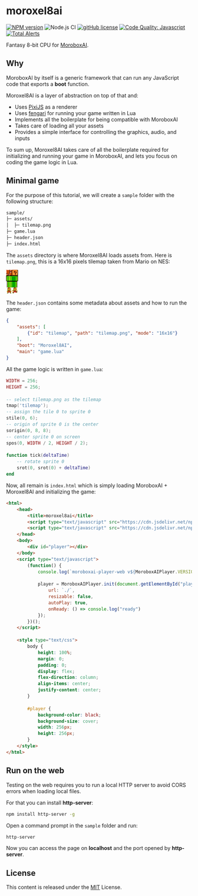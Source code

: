 # moroxel8ai

[![NPM version](https://img.shields.io/npm/v/moroxel8ai.svg)](https://www.npmjs.com/package/moroxel8ai)
![Node.js CI](https://github.com/moroboxai/moroxel8ai/workflows/Node.js%20CI/badge.svg)
[![gitHub license](https://img.shields.io/badge/license-MIT-blue.svg)](https://github.com/moroboxai/moroxel8ai/blob/master/LICENSE)
[![Code Quality: Javascript](https://img.shields.io/lgtm/grade/javascript/g/moroboxai/moroxel8ai.svg?logo=lgtm&logoWidth=18)](https://lgtm.com/projects/g/moroboxai/moroxel8ai/context:javascript)
[![Total Alerts](https://img.shields.io/lgtm/alerts/g/moroboxai/moroxel8ai.svg?logo=lgtm&logoWidth=18)](https://lgtm.com/projects/g/moroboxai/moroxel8ai/alerts)

Fantasy 8-bit CPU for [MoroboxAI](https://github.com/moroboxai).

## Why

MoroboxAI by itself is a generic framework that can run any JavaScript code that exports a **boot** function.

Moroxel8AI is a layer of abstraction on top of that and:
  * Uses [PixiJS](https://pixijs.com/) as a renderer
  * Uses [fengari](https://github.com/fengari-lua/fengari) for running your game written in Lua
  * Implements all the boilerplate for being compatible with MoroboxAI
  * Takes care of loading all your assets
  * Provides a simple interface for controlling the graphics, audio, and inputs

To sum up, Moroxel8AI takes care of all the boilerplate required for initializing and running your game in MoroboxAI, and lets you focus on coding the game logic in Lua.

## Minimal game

For the purpose of this tutorial, we will create a `sample` folder with the following structure:

```bash
sample/
├─ assets/
│  ├─ tilemap.png
├─ game.lua
├─ header.json
├─ index.html
```

The `assets` directory is where Moroxel8AI loads assets from. Here is `tilemap.png`, this is a 16x16 pixels tilemap taken from Mario on NES:

![Preview](https://github.com/moroboxai/moroxel8ai/raw/media/tilemap.png)

The `header.json` contains some metadata about assets and how to run the game:

```json
{
    "assets": [
        {"id": "tilemap", "path": "tilemap.png", "mode": "16x16"}
    ],
    "boot": "Moroxel8AI",
    "main": "game.lua"
}
```

All the game logic is written in `game.lua`:

```lua
WIDTH = 256;
HEIGHT = 256;

-- select tilemap.png as the tilemap
tmap('tilemap');
-- assign the tile 0 to sprite 0
stile(0, 6);
-- origin of sprite 0 is the center
sorigin(0, 8, 8);
-- center sprite 0 on screen
spos(0, WIDTH / 2, HEIGHT / 2);

function tick(deltaTime)
    -- rotate sprite 0
    srot(0, srot(0) + deltaTime)
end
```

Now, all remain is `index.html` which is simply loading MoroboxAI + Moroxel8AI and initializing the game:

```html
<html>
    <head>
        <title>moroxel8ai</title>
        <script type="text/javascript" src="https://cdn.jsdelivr.net/npm/moroboxai-player-web@0.1.0-alpha.10/lib/umd/moroboxai-player-web.min.js"></script>
        <script type="text/javascript" src="https://cdn.jsdelivr.net/npm/moroxel8ai@0.1.0-alpha.1/lib/umd/moroxel8ai.min.js"></script>
    </head>
    <body>
        <div id="player"></div>
    </body>
    <script type="text/javascript">
        (function() {
            console.log(`moroboxai-player-web v${MoroboxAIPlayer.VERSION}`);
            
            player = MoroboxAIPlayer.init(document.getElementById("player"), {
                url: `./`,
                resizable: false,
                autoPlay: true,
                onReady: () => console.log("ready")
            });
        })();
    </script>

    <style type="text/css">
        body {
            height: 100%;
            margin: 0;
            padding: 0;
            display: flex;
            flex-direction: column;
            align-items: center;
            justify-content: center;
        }

        #player {
            background-color: black;
            background-size: cover;
            width: 256px;
            height: 256px;
        }
    </style>
</html>
```

## Run on the web

Testing on the web requires you to run a local HTTP server to avoid CORS errors when loading local files.

For that you can install **http-server**:

```bash
npm install http-server -g
```

Open a command prompt in the `sample` folder and run:

```bash
http-server
```

Now you can access the page on **localhost** and the port opened by **http-server**.

## License

This content is released under the [MIT](http://opensource.org/licenses/MIT) License.
